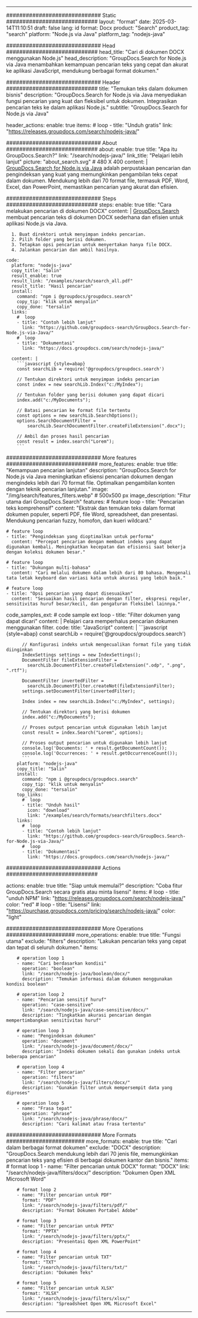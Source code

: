 
---
############################# Static ############################
layout: "format"
date:  2025-03-14T11:10:51
draft: false
lang: id
format: Docx
product: "Search"
product_tag: "search"
platform: "Node.js via Java"
platform_tag: "nodejs-java"

############################# Head ############################
head_title: "Cari di dokumen DOCX menggunakan Node.js"
head_description: "GroupDocs.Search for Node.js via Java menambahkan kemampuan pencarian teks yang cepat dan akurat ke aplikasi JavaScript, mendukung berbagai format dokumen."

############################# Header ############################
title: "Temukan teks dalam dokumen bisnis" 
description: "GroupDocs.Search for Node.js via Java menyediakan fungsi pencarian yang kuat dan fleksibel untuk dokumen. Integrasikan pencarian teks ke dalam aplikasi Node.js."
subtitle: "GroupDocs.Search for Node.js via Java" 

header_actions:
  enable: true
  items:
    #  loop
    - title: "Unduh gratis"
      link: "https://releases.groupdocs.com/search/nodejs-java/"
      
############################# About ############################
about:
    enable: true
    title: "Apa itu GroupDocs.Search?"
    link: "/search/nodejs-java/"
    link_title: "Pelajari lebih lanjut"
    picture: "about_search.svg" # 480 X 400
    content: |
       [GroupDocs.Search for Node.js via Java](/search/nodejs-java/) adalah perpustakaan pencarian dan pengindeksan yang kuat yang memungkinkan pengambilan teks cepat dalam dokumen. Mendukung lebih dari 70 format file, termasuk PDF, Word, Excel, dan PowerPoint, memastikan pencarian yang akurat dan efisien.

############################# Steps ############################
steps:
    enable: true
    title: "Cara melakukan pencarian di dokumen DOCX"
    content: |
      [GroupDocs.Search](/search/nodejs-java/) membuat pencarian teks di dokumen DOCX sederhana dan efisien untuk aplikasi Node.js via Java.
      
      1. Buat direktori untuk menyimpan indeks pencarian.
      2. Pilih folder yang berisi dokumen.
      3. Tetapkan opsi pencarian untuk menyertakan hanya file DOCX.
      4. Jalankan pencarian dan ambil hasilnya.
   
    code:
      platform: "nodejs-java"
      copy_title: "Salin"
      result_enable: true
      result_link: "/examples/search/search_all.pdf"
      result_title: "Hasil pencarian"
      install:
        command: "npm i @groupdocs/groupdocs.search"
        copy_tip: "klik untuk menyalin"
        copy_done: "tersalin"
      links:
        #  loop
        - title: "Contoh lebih lanjut"
          link: "https://github.com/groupdocs-search/GroupDocs.Search-for-Node.js-via-Java/"
        #  loop
        - title: "Dokumentasi"
          link: "https://docs.groupdocs.com/search/nodejs-java/"
          
      content: |
        ```javascript {style=abap}
        const searchLib = require('@groupdocs/groupdocs.search')

        // Tentukan direktori untuk menyimpan indeks pencarian
        const index = new searchLib.Index("c:/MyIndex");

        // Tentukan folder yang berisi dokumen yang dapat dicari
        index.add("c:/MyDocuments");

        // Batasi pencarian ke format file tertentu
        const options = new searchLib.SearchOptions();
        options.SearchDocumentFilter = 
            searchLib.SearchDocumentFilter.createFileExtension(".docx");

        // Ambil dan proses hasil pencarian
        const result = index.search("Lorem");
        ```            

############################# More features ############################
more_features:
  enable: true
  title: "Kemampuan pencarian lanjutan"
  description: "GroupDocs.Search for Node.js via Java meningkatkan efisiensi pencarian dokumen dengan mengindeks lebih dari 70 format file. Optimalkan pengambilan konten dengan teknik pencarian lanjutan."
  image: "/img/search/features_filters.webp" # 500x500 px
  image_description: "Fitur utama dari GroupDocs.Search"
  features:
    # feature loop
    - title: "Pencarian teks komprehensif"
      content: "Ekstrak dan temukan teks dalam format dokumen populer, seperti PDF, file Word, spreadsheet, dan presentasi. Mendukung pencarian fuzzy, homofon, dan kueri wildcard."

    # feature loop
    - title: "Pengindeksan yang dioptimalkan untuk performa"
      content: "Percepat pencarian dengan membuat indeks yang dapat digunakan kembali. Meningkatkan kecepatan dan efisiensi saat bekerja dengan koleksi dokumen besar."

    # feature loop
    - title: "Dukungan multi-bahasa"
      content: "Cari melalui dokumen dalam lebih dari 80 bahasa. Mengenali tata letak keyboard dan variasi kata untuk akurasi yang lebih baik."

    # feature loop
    - title: "Opsi pencarian yang dapat disesuaikan"
      content: "Sesuaikan hasil pencarian dengan filter, ekspresi reguler, sensitivitas huruf besar/kecil, dan pengaturan fleksibel lainnya."
      
  code_samples_ext:
    # code sample ext loop
    - title: "Filter dokumen yang dapat dicari"
      content: |
        Pelajari cara memperhalus pencarian dokumen menggunakan filter.
      code:
        title: "JavaScript"
        content: |
          ```javascript {style=abap}
          const searchLib = require('@groupdocs/groupdocs.search')
          
          // Konfigurasi indeks untuk mengecualikan format file yang tidak diinginkan
          IndexSettings settings = new IndexSettings();
          DocumentFilter fileExtensionFilter = 
            searchLib.DocumentFilter.createFileExtension(".odp", ".png", ".rtf");

          DocumentFilter invertedFilter = 
            searchLib.DocumentFilter.createNot(fileExtensionFilter);
          settings.setDocumentFilter(invertedFilter);

          Index index = new searchLib.Index("c:/MyIndex", settings);
              
          // Tentukan direktori yang berisi dokumen
          index.add("c:/MyDocuments");

          // Proses output pencarian untuk digunakan lebih lanjut
          const result = index.Search("Lorem", options);
          
          // Proses output pencarian untuk digunakan lebih lanjut
          console.log('Documents: ' + result.getDocumentCount());
          console.log('Occurrences: ' + result.getOccurrenceCount());
          ```
        platform: "nodejs-java"
        copy_title: "Salin"
        install:
          command: "npm i @groupdocs/groupdocs.search"
          copy_tip: "klik untuk menyalin"
          copy_done: "tersalin"
        top_links:
          #  loop
          - title: "Unduh hasil"
            icon: "download"
            link: "/examples/search/formats/searchfilters.docx"
        links:
          #  loop
          - title: "Contoh lebih lanjut"
            link: "https://github.com/groupdocs-search/GroupDocs.Search-for-Node.js-via-Java/"
          #  loop
          - title: "Dokumentasi"
            link: "https://docs.groupdocs.com/search/nodejs-java/"
            

            


############################# Actions ############################

actions:
  enable: true
  title: "Siap untuk memulai?"
  description: "Coba fitur GroupDocs.Search secara gratis atau minta lisensi"
  items:
    #  loop
    - title: "unduh NPM"
      link: "https://releases.groupdocs.com/search/nodejs-java/"
      color: "red"
        #  loop
    - title: "Lisensi"
      link: "https://purchase.groupdocs.com/pricing/search/nodejs-java/"
      color: "light"


############################# More Operations #####################
more_operations:
    enable: true
    title: "Fungsi utama"
    exclude: "filters"
    description: "Lakukan pencarian teks yang cepat dan tepat di seluruh dokumen."
    items: 
          
        # operation loop 1
        - name: "Cari berdasarkan kondisi"
          operation: "boolean"
          link: "/search/nodejs-java/boolean/docx/"
          description: "Temukan informasi dalam dokumen menggunakan kondisi boolean"

        # operation loop 2
        - name: "Pencarian sensitif huruf"
          operation: "case-sensitive"
          link: "/search/nodejs-java/case-sensitive/docx/"
          description: "Tingkatkan akurasi pencarian dengan mempertimbangkan sensitivitas huruf"

        # operation loop 3
        - name: "Pengindeksan dokumen"
          operation: "document"
          link: "/search/nodejs-java/document/docx/"
          description: "Indeks dokumen sekali dan gunakan indeks untuk beberapa pencarian"

        # operation loop 4
        - name: "Filter pencarian"
          operation: "filters"
          link: "/search/nodejs-java/filters/docx/"
          description: "Gunakan filter untuk mempersempit data yang diproses"

        # operation loop 5
        - name: "Frasa tepat"
          operation: "phrase"
          link: "/search/nodejs-java/phrase/docx/"
          description: "Cari kalimat atau frasa tertentu"
          
        
          
############################# More Formats ########################
more_formats:
    enable: true
    title: "Cari dalam berbagai format dokumen"
    exclude: "DOCX"
    description: "GroupDocs.Search mendukung lebih dari 70 jenis file, memungkinkan pencarian teks yang efisien di berbagai dokumen kantor dan bisnis."
    items: 
        # format loop 1
        - name: "Filter pencarian untuk DOCX"
          format: "DOCX"
          link: "/search/nodejs-java/filters/docx/"
          description: "Dokumen Open XML Microsoft Word"
          
        # format loop 2
        - name: "Filter pencarian untuk PDF"
          format: "PDF"
          link: "/search/nodejs-java/filters/pdf/"
          description: "Format Dokumen Portabel Adobe"
          
        # format loop 3
        - name: "Filter pencarian untuk PPTX"
          format: "PPTX"
          link: "/search/nodejs-java/filters/pptx/"
          description: "Presentasi Open XML PowerPoint"

        # format loop 4
        - name: "Filter pencarian untuk TXT"
          format: "TXT"
          link: "/search/nodejs-java/filters/txt/"
          description: "Dokumen Teks"
          
        # format loop 5
        - name: "Filter pencarian untuk XLSX"
          format: "XLSX"
          link: "/search/nodejs-java/filters/xlsx/"
          description: "Spreadsheet Open XML Microsoft Excel"
  

---